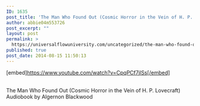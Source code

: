```yaml
---
ID: 1635
post_title: 'The Man Who Found Out (Cosmic Horror in the Vein of H. P. Lovecraft)  by Algernon Blackwood'
author: abbie04m553726
post_excerpt: ""
layout: post
permalink: >
  https://universalflowuniversity.com/uncategorized/the-man-who-found-out-cosmic-horror-in-the-vein-of-h-p-lovecraft-by-algernon-blackwood/
published: true
post_date: 2014-08-15 11:50:13
---
```

[embed]https://www.youtube.com/watch?v=CpqPCf7jlSs[/embed]</br></br>
<p>The Man Who Found Out (Cosmic Horror in the Vein of H. P. Lovecraft) Audiobook by Algernon Blackwood</p>